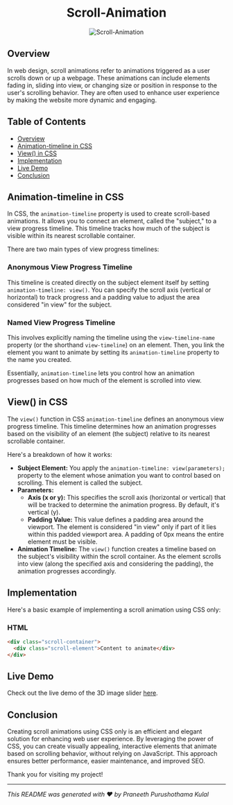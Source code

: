 <div align="center">
  <h1 align="center">Scroll-Animation</h1>  
    <img src="images/video.gif" alt="Scroll-Animation" />  
</div>

## Overview

In web design, scroll animations refer to animations triggered as a user scrolls down or up a webpage. These animations can include elements fading in, sliding into view, or changing size or position in response to the user's scrolling behavior. They are often used to enhance user experience by making the website more dynamic and engaging.


## Table of Contents

- [Overview](#overview)
- [Animation-timeline in CSS](#animation-timeline-in-css)
- [View() in CSS](#view-in-css)
- [Implementation](#implementation)
- [Live Demo](#live-demo)
- [Conclusion](#conclusion)


## Animation-timeline in CSS

In CSS, the `animation-timeline` property is used to create scroll-based animations. It allows you to connect an element, called the "subject," to a view progress timeline. This timeline tracks how much of the subject is visible within its nearest scrollable container.

There are two main types of view progress timelines:

### Anonymous View Progress Timeline

This timeline is created directly on the subject element itself by setting `animation-timeline: view()`. You can specify the scroll axis (vertical or horizontal) to track progress and a padding value to adjust the area considered "in view" for the subject.

### Named View Progress Timeline

This involves explicitly naming the timeline using the `view-timeline-name` property (or the shorthand `view-timeline`) on an element. Then, you link the element you want to animate by setting its `animation-timeline` property to the name you created.

Essentially, `animation-timeline` lets you control how an animation progresses based on how much of the element is scrolled into view.

## View() in CSS

The `view()` function in CSS `animation-timeline` defines an anonymous view progress timeline. This timeline determines how an animation progresses based on the visibility of an element (the subject) relative to its nearest scrollable container.

Here's a breakdown of how it works:

- **Subject Element:** You apply the `animation-timeline: view(parameters);` property to the element whose animation you want to control based on scrolling. This element is called the subject.
- **Parameters:**
  - **Axis (x or y):** This specifies the scroll axis (horizontal or vertical) that will be tracked to determine the animation progress. By default, it's vertical (y).
  - **Padding Value:** This value defines a padding area around the viewport. The element is considered "in view" only if part of it lies within this padded viewport area. A padding of 0px means the entire element must be visible.
- **Animation Timeline:** The `view()` function creates a timeline based on the subject's visibility within the scroll container. As the element scrolls into view (along the specified axis and considering the padding), the animation progresses accordingly.

## Implementation

Here's a basic example of implementing a scroll animation using CSS only:

### HTML

```html
<div class="scroll-container">
  <div class="scroll-element">Content to animate</div>
</div>
```
## Live Demo

Check out the live demo of the 3D image slider [here](pkulal.github.io/Scroll-Animation/).

## Conclusion

Creating scroll animations using CSS only is an efficient and elegant solution for enhancing web user experience. By leveraging the power of CSS, you can create visually appealing, interactive elements that animate based on scrolling behavior, without relying on JavaScript. This approach ensures better performance, easier maintenance, and improved SEO.

Thank you for visiting my project!

---

*This README was generated with ❤️ by Praneeth Purushothama Kulal*
